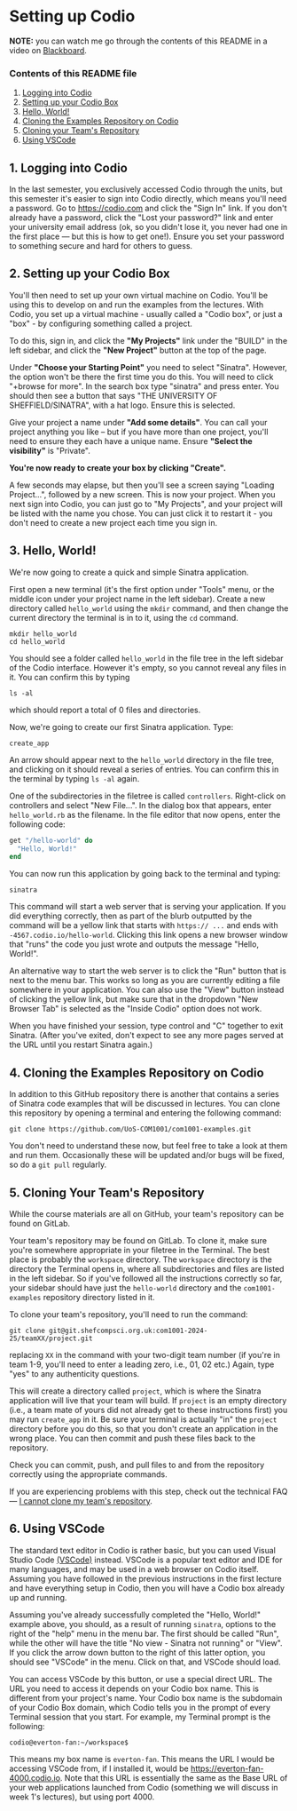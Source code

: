 # Setting up Codio

**NOTE:** you can watch me go through the contents of this README in a video on
[Blackboard]().

### Contents of this README file

1. [Logging into Codio](#1-logging-into-codio)
2. [Setting up your Codio Box](#2-setting-up-your-codio-box)
3. [Hello, World!](#3-hello-world)
4. [Cloning the Examples Repository on
   Codio](#4-cloning-the-examples-repository-on-codio)
5. [Cloning your Team's Repository](#5-cloning-your-teams-repository)
6. [Using VSCode](#6-using-vscode)

## 1. Logging into Codio

In the last semester, you exclusively accessed Codio through the units, but this
semester it's easier to sign into Codio directly, which means you'll need a
password. Go to https://codio.com and click the "Sign In" link. If you don't
already have a password, click the "Lost your password?" link and enter your
university email address (ok, so you didn't lose it, you never had one in the
first place — but this is how to get one!). Ensure you set your password to
something secure and hard for others to guess.

## 2. Setting up your Codio Box

You'll then need to set up your own virtual machine on Codio. You'll be using
this to develop on and run the examples from the lectures. With Codio, you set
up a virtual machine - usually called a "Codio box", or just a "box" - by
configuring something called a project.

To do this, sign in, and click the  **"My Projects"** link under the "BUILD" in
the left sidebar, and click the **"New Project"** button at the top of the page.

Under **"Choose your Starting Point"** you need to select "Sinatra". However,
the option won't be there the first time you do this. You will need to click
"+browse for more". In the search box type "sinatra" and press enter. You should
then see a button that says "THE UNIVERSITY OF SHEFFIELD/SINATRA", with a hat
logo. Ensure this is selected.

Give your project a name under **"Add some details"**. You can call your project
anything you like – but if you have more than one project, you'll need to ensure
they each have a unique name.  Ensure **"Select the visibility"** is "Private".

**You're now ready to create your box by clicking "Create".**

A few seconds may elapse, but then you'll see a screen saying "Loading
Project...", followed by a new screen. This is now your project. When you next
sign into Codio, you can just go to "My Projects", and your project will be
listed with the name you chose. You can just click it to restart it - you don't
need to create a new project each time you sign in.

## 3. Hello, World!

We're now going to create a quick and simple Sinatra application.

First open a new terminal (it's the first option under "Tools" menu, or the
middle icon under your project name in the left sidebar). Create a new directory
called `hello_world` using the `mkdir` command, and then change the current
directory the terminal is in to it, using the `cd` command.

```console
mkdir hello_world
cd hello_world
```

You should see a folder called `hello_world` in the file tree in the left
sidebar of the Codio interface. However it's empty, so you cannot reveal any
files in it. You can confirm this by typing

```console
ls -al
```

which should report a total of 0 files and directories.

Now, we're going to create our first Sinatra application. Type:

```console
create_app
```

An arrow should appear next to the `hello_world` directory in the file tree, and
clicking on it should reveal a series of entries. You can confirm this in the
terminal by typing `ls -al` again.

One of the subdirectories in the filetree is called `controllers`. Right-click
on controllers and select "New File...". In the dialog box that appears, enter
`hello_world.rb` as the filename. In the file editor that now opens, enter the
following code:

```ruby
get "/hello-world" do
  "Hello, World!"
end
```

You can now run this application by going back to the terminal and typing:

```console
sinatra
```

This command will start a web server that is serving your application. If you
did everything correctly, then as part of the blurb outputted by the command
will be a yellow link that starts with `https:// ...` and ends with
`-4567.codio.io/hello-world`. Clicking this link opens a new browser window that
"runs" the code you just wrote and outputs the message "Hello, World!".

An alternative way to start the web server is to click the "Run" button that is
next to the menu bar. This works so long as you are currently editing a file
somewhere in your application. You can also use the "View" button instead of
clicking the yellow link, but make sure that in the dropdown "New Browser Tab"
is selected as the "Inside Codio" option does not work.

When you have finished your session, type control and "C" together to exit
Sinatra. (After you've exited, don't expect to see any more pages served at the
URL until you restart Sinatra again.)

## 4. Cloning the Examples Repository on Codio

In addition to this GitHub repository there is another that contains a series of
Sinatra code examples that will be discussed in lectures. You can clone this
repository by opening a terminal and entering the following command:

```console
git clone https://github.com/UoS-COM1001/com1001-examples.git
```

You don't need to understand these now, but feel free to take a look at them and
run them. Occasionally these will be updated and/or bugs will be fixed, so do a
`git pull` regularly.

## 5. Cloning Your Team's Repository

While the course materials are all on GitHub, your team's repository can be
found on GitLab.

Your team's repository may be found on GitLab. To clone it, make sure you're
somewhere appropriate in your filetree in the Terminal. The best place is
probably the `workspace` directory. The `workspace` directory is the directory
the Terminal opens in, where all subdirectories and files are listed in the left
sidebar. So if you've followed all the instructions correctly so far, your
sidebar should have just the `hello-world` directory and the `com1001-examples`
repository directory listed in it.

To clone your team's repository, you'll need to run the command:

```console
git clone git@git.shefcompsci.org.uk:com1001-2024-25/teamXX/project.git
```

replacing `XX` in the command with your two-digit team number (if you're in team
1-9, you'll need to enter a leading zero, i.e., 01, 02 etc.) Again, type "yes"
to any authenticity questions.

This will create a directory called `project`, which is where the Sinatra
application will live that your team will build. If `project` is an empty
directory (i.e., a team mate of yours did not already get to these instructions
first) you may run `create_app` in it. Be sure your terminal is actually "in"
the `project` directory before you do this, so that you don't create an
application in the wrong place. You can then commit and push these files back to
the repository.

Check you can commit, push, and pull files to and from the repository correctly
using the appropriate commands.

If you are experiencing problems with this step, check out the technical FAQ
&mdash; [I cannot clone my team's
repository](./technical-FAQ.md#i-cannot-clone-my-teams-repository).

## 6. Using VSCode

The standard text editor in Codio is rather basic, but you can used Visual
Studio Code [(VSCode)](https://code.visualstudio.com) instead. VSCode is a
popular text editor and IDE for many languages, and may be used in a web browser
on Codio itself. Assuming you have followed in the previous instructions in the
first lecture and have everything setup in Codio, then you will have a Codio box
already up and running.

Assuming you've already successfully completed the "Hello, World!" example
above, you should, as a result of running `sinatra`, options to the right of the
"help" menu in the menu bar. The first should be called "Run", while the other
will have the title "No view - Sinatra not running" or "View". If you click the
arrow down button to the right of this latter option, you should see "VSCode" in
the menu. Click on that, and VSCode should load.

You can access VSCode by this button, or use a special direct URL. The URL you
need to access it depends on your Codio box name. This is different from your
project's name. Your Codio box name is the subdomain of your Codio Box domain,
which Codio tells you in the prompt of every Terminal session that you start.
For example, my Terminal prompt is the following:

```console
codio@everton-fan:~/workspace$
```

This means my box name is ``everton-fan``. This means the URL I would be
accessing VSCode from, if I installed it, would be
https://everton-fan-4000.codio.io. Note that this URL is essentially the same as
the Base URL of your web applications launched from Codio (something we will
discuss in week 1's lectures), but using port 4000.
